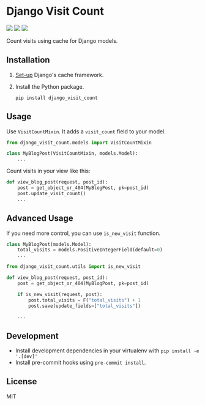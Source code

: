 # Django Visit Count

[![](https://img.shields.io/pypi/v/django-visit-count.svg)](https://pypi.python.org/pypi/django-visit-count/)
[![](https://img.shields.io/github/license/QueraTeam/django-visit-count.svg)](https://github.com/QueraTeam/django-visit-count/blob/master/LICENSE)
[![](https://img.shields.io/badge/code%20style-black-000000.svg)](https://github.com/psf/black)

Count visits using cache for Django models.

## Installation

1. [Set-up](https://docs.djangoproject.com/en/dev/topics/cache/#setting-up-the-cache) Django's cache framework.

2. Install the Python package.

   ```
   pip install django_visit_count
   ```

## Usage

Use `VisitCountMixin`. It adds a `visit_count` field to your model.

```python
from django_visit_count.models import VisitCountMixin

class MyBlogPost(VisitCountMixin, models.Model):
    ...
```

Count visits in your view like this:

```python
def view_blog_post(request, post_id):
    post = get_object_or_404(MyBlogPost, pk=post_id)
    post.update_visit_count()
    ...
```

## Advanced Usage

If you need more control, you can use `is_new_visit` function.

```python
class MyBlogPost(models.Model):
    total_visits = models.PositiveIntegerField(default=0)
    ...
```

```python
from django_visit_count.utils import is_new_visit

def view_blog_post(request, post_id):
    post = get_object_or_404(MyBlogPost, pk=post_id)

    if is_new_visit(request, post):
        post.total_visits = F("total_visits") + 1
        post.save(update_fields=["total_visits"])

    ...
```

## Development

- Install development dependencies in your virtualenv with `pip install -e '.[dev]'`
- Install pre-commit hooks using `pre-commit install`.

## License

MIT
